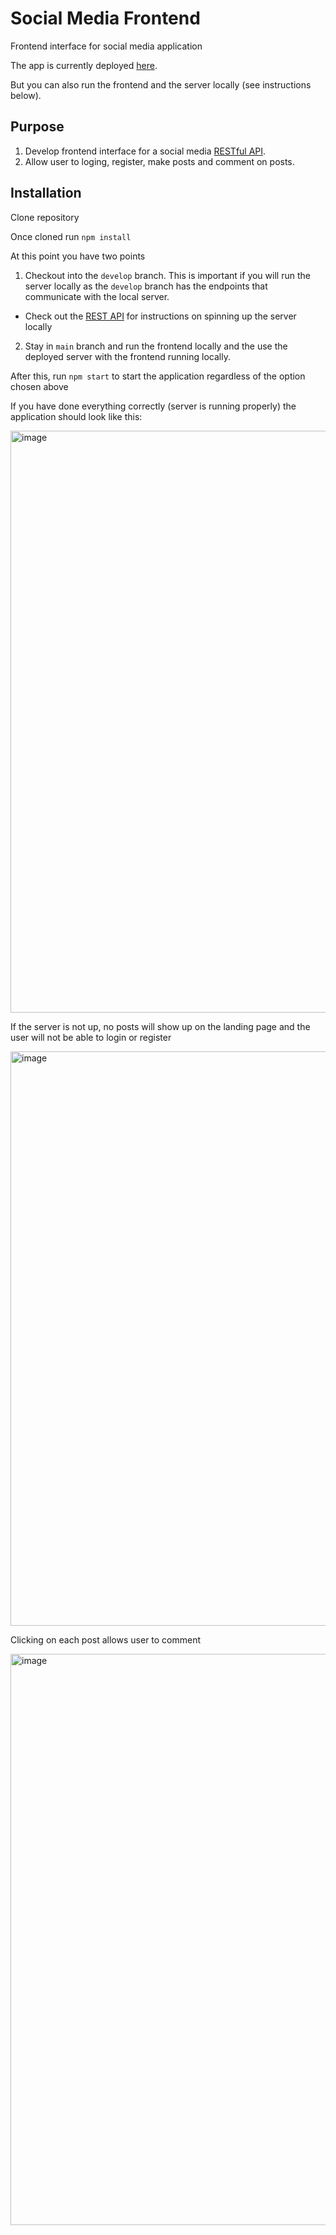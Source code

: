 # Social Media Frontend

Frontend interface for social media application

The app is currently deployed [here](https://silly-tesla-e6e8ce.netlify.app/).

But you can also run the frontend and the server locally (see instructions below).

## Purpose 

1. Develop frontend interface for a social media [RESTful API](https://github.com/elewites/AppServer/blob/main/README.md).
2. Allow user to loging, register, make posts and comment on posts. 

## Installation

Clone repository

Once cloned run `npm install`

At this point you have two points
1. Checkout into the `develop` branch. This is important if you will run the server locally as the `develop` branch has the endpoints that communicate with the local server. 
- Check out the [REST API](https://github.com/elewites/AppServer) for instructions on spinning up the server locally

2. Stay in `main` branch and run the frontend locally and the use the deployed server with the frontend running locally.

After this, run `npm start` to start the application regardless of the option chosen above

If you have done everything correctly (server is running properly) the application should look like this: 

<img width="931" alt="image" src="https://user-images.githubusercontent.com/69447634/236649554-c3c7d2d6-19cd-49c9-93ba-a38b0be1092d.png">

If the server is not up, no posts will show up on the landing page and the user will not be able to login or register

<img width="919" alt="image" src="https://user-images.githubusercontent.com/69447634/236649598-65637b15-dbe7-4528-9de5-627e0f959436.png">

Clicking on each post allows user to comment

<img width="914" alt="image" src="https://user-images.githubusercontent.com/69447634/236650108-c39377d9-aa31-4fcd-a477-63623e929068.png">



